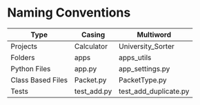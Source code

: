 
# Naming Conventions
| Type | Casing | Multiword |
| ------ | ---- | ----------|
| Projects | Calculator | University_Sorter |
| Folders | apps | apps_utils |
| Python Files | app.py | app_settings.py |
| Class Based Files | Packet.py | PacketType.py |
| Tests | test_add.py | test_add_duplicate.py |